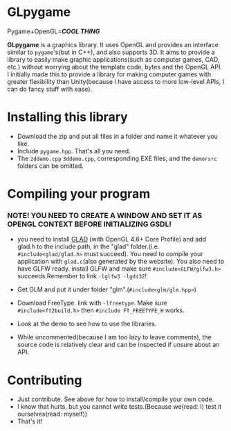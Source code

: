 # GLpygame
Pygame+OpenGL=***COOL THING***

**GLpygame** is a graphics library. It uses OpenGL and provides an interface similar to `pygame`'s(but in C++), and also supports 3D.
It aims to provide a library to easily make graphic applications(such as computer games, CAD, etc.) without worrying about the template code, bytes and the OpenGL API.
I initially made this to provide a library for making computer games with greater flexibility than Unity(because I have access to more low-level APIs, I can do fancy stuff with ease).

# Installing this library
* Download the zip and put all files in a folder and name it whatever you like.
* Include `pygame.hpp`. That's all you need.
* The `2ddemo.cpp` `3ddemo.cpp`, corresponding EXE files, and the `demorsrc` folders can be omitted.

# Compiling your program

<h3> NOTE! YOU NEED TO CREATE A WINDOW AND SET IT AS OPENGL CONTEXT BEFORE INITIALIZING GSDL! </h3>

* you need to install [GLAD](https://glad.dav1d.de) (with OpenGL 4.6+ Core Profile) and add glad.h to the include path, in the "glad" folder.(i.e. `#include<glad/glad.h>` must succeed).
You need to compile your application with `glad.c`(also generated by the website).
You also need to have GLFW ready. install GLFW and make sure `#include<GLFW/glfw3.h>` succeeds.Remember to link `-lglfw3 -lgdi32`!

* Get GLM and put it under folder "glm".(`#include<glm/glm.hpp>`)
* Download FreeType. link with `-lfreetype`. Make sure `#include<ft2build.h>` then `#include FT_FREETYPE_H` works.
* Look at the demo to see how to use the libraries.
* While uncommented(because I am too lazy to leave comments), the source code is relatively clear and can be inspected if unsure about an API.

# Contributing
* Just contribute. See above for how to install/compile your own code.
* I know that hurts, but you cannot write tests.(Because we(read: I) test it ourselves(read: myself))
* That's it!
